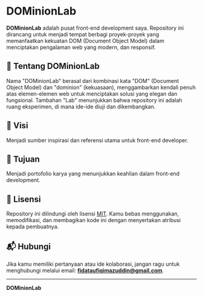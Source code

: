 # DOMinionLab  

**DOMinionLab** adalah pusat front-end development saya. Repository ini dirancang untuk menjadi tempat berbagi proyek-proyek yang memanfaatkan kekuatan DOM (Document Object Model) dalam menciptakan pengalaman web yang modern, dan responsif.  

## 📜 Tentang DOMinionLab  
Nama "DOMinionLab" berasal dari kombinasi kata "DOM" (Document Object Model) dan "dominion" (kekuasaan), menggambarkan kendali penuh atas elemen-elemen web untuk menciptakan solusi yang elegan dan fungsional. Tambahan "Lab" menunjukkan bahwa repository ini adalah ruang eksperimen, di mana ide-ide diuji dan dikembangkan.  

## 🚀 Visi  
Menjadi sumber inspirasi dan referensi utama untuk front-end developer.

## 🎯 Tujuan  
Menjadi portofolio karya yang menunjukkan keahlian dalam front-end development.  

## 📝 Lisensi  
Repository ini dilindungi oleh lisensi [MIT](https://opensource.org/licenses/MIT). Kamu bebas menggunakan, memodifikasi, dan membagikan kode ini dengan menyertakan atribusi kepada pembuatnya.  

## 📬 Hubungi 
Jika kamu memiliki pertanyaan atau ide kolaborasi, jangan ragu untuk menghubungi melalui email: **[fidataufiqimazuddin@gmail.com](mailto:fidataufiqimazuddin@gmail.com)**.  

---

**DOMinionLab** 



